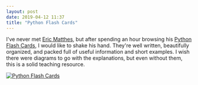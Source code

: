```yaml
---
layout: post
date: 2019-04-12 11:37
title: "Python Flash Cards"
---
```


I've never met [Eric Matthes](https://ehmatthes.github.io/),
but after spending an hour browsing his [Python Flash Cards](https://nostarch.com/pythonflashcards),
I would like to shake his hand.
They're well written,
beautifully organized,
and packed full of useful information and short examples.
I wish there were diagrams to go with the explanations,
but even without them,
this is a solid teaching resource.

<a href="https://nostarch.com/pythonflashcards"><img src="{{site.github.url}}/files/2019/04/python-flash-cards.png" alt="Python Flash Cards" /></a>
